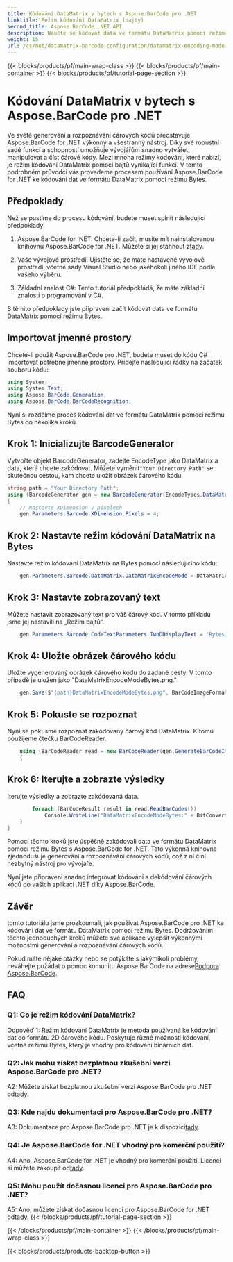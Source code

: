 ```yaml
---
title: Kódování DataMatrix v bytech s Aspose.BarCode pro .NET
linktitle: Režim kódování DataMatrix (bajty)
second_title: Aspose.BarCode .NET API
description: Naučte se kódovat data ve formátu DataMatrix pomocí režimu Bytes s Aspose.BarCode for .NET. Postupujte podle našeho podrobného průvodce pro generování a rozpoznávání čárových kódů.
weight: 15
url: /cs/net/datamatrix-barcode-configuration/datamatrix-encoding-mode-bytes/
---
```


{{< blocks/products/pf/main-wrap-class >}}
{{< blocks/products/pf/main-container >}}
{{< blocks/products/pf/tutorial-page-section >}}

# Kódování DataMatrix v bytech s Aspose.BarCode pro .NET

Ve světě generování a rozpoznávání čárových kódů představuje Aspose.BarCode for .NET výkonný a všestranný nástroj. Díky své robustní sadě funkcí a schopností umožňuje vývojářům snadno vytvářet, manipulovat a číst čárové kódy. Mezi mnoha režimy kódování, které nabízí, je režim kódování DataMatrix pomocí bajtů vynikající funkcí. V tomto podrobném průvodci vás provedeme procesem používání Aspose.BarCode for .NET ke kódování dat ve formátu DataMatrix pomocí režimu Bytes.

## Předpoklady

Než se pustíme do procesu kódování, budete muset splnit následující předpoklady:

1.  Aspose.BarCode for .NET: Chcete-li začít, musíte mít nainstalovanou knihovnu Aspose.BarCode for .NET. Můžete si jej stáhnout z[tady](https://releases.aspose.com/barcode/net/).

2. Vaše vývojové prostředí: Ujistěte se, že máte nastavené vývojové prostředí, včetně sady Visual Studio nebo jakéhokoli jiného IDE podle vašeho výběru.

3. Základní znalost C#: Tento tutoriál předpokládá, že máte základní znalosti o programování v C#.

S těmito předpoklady jste připraveni začít kódovat data ve formátu DataMatrix pomocí režimu Bytes.

## Importovat jmenné prostory

Chcete-li použít Aspose.BarCode pro .NET, budete muset do kódu C# importovat potřebné jmenné prostory. Přidejte následující řádky na začátek souboru kódu:

```csharp
using System;
using System.Text;
using Aspose.BarCode.Generation;
using Aspose.BarCode.BarCodeRecognition;
```

Nyní si rozdělme proces kódování dat ve formátu DataMatrix pomocí režimu Bytes do několika kroků.

## Krok 1: Inicializujte BarcodeGenerator

 Vytvořte objekt BarcodeGenerator, zadejte EncodeType jako DataMatrix a data, která chcete zakódovat. Můžete vyměnit`"Your Directory Path"` se skutečnou cestou, kam chcete uložit obrázek čárového kódu.

```csharp
string path = "Your Directory Path";
using (BarcodeGenerator gen = new BarcodeGenerator(EncodeTypes.DataMatrix, strBld.ToString()))
{
    // Nastavte XDimension v pixelech
    gen.Parameters.Barcode.XDimension.Pixels = 4;
```

## Krok 2: Nastavte režim kódování DataMatrix na Bytes

Nastavte režim kódování DataMatrix na Bytes pomocí následujícího kódu:

```csharp
    gen.Parameters.Barcode.DataMatrix.DataMatrixEncodeMode = DataMatrixEncodeMode.Bytes;
```

## Krok 3: Nastavte zobrazovaný text

Můžete nastavit zobrazovaný text pro váš čárový kód. V tomto příkladu jsme jej nastavili na „Režim bajtů“.

```csharp
    gen.Parameters.Barcode.CodeTextParameters.TwoDDisplayText = "Bytes mode";
```

## Krok 4: Uložte obrázek čárového kódu

Uložte vygenerovaný obrázek čárového kódu do zadané cesty. V tomto případě je uložen jako "DataMatrixEncodeModeBytes.png."

```csharp
    gen.Save($"{path}DataMatrixEncodeModeBytes.png", BarCodeImageFormat.Png);
```

## Krok 5: Pokuste se rozpoznat

Nyní se pokusme rozpoznat zakódovaný čárový kód DataMatrix. K tomu použijeme čtečku BarCodeReader.

```csharp
    using (BarCodeReader read = new BarCodeReader(gen.GenerateBarCodeImage(), DecodeType.DataMatrix))
    {
```

## Krok 6: Iterujte a zobrazte výsledky

Iterujte výsledky a zobrazte zakódovaná data.

```csharp
        foreach (BarCodeResult result in read.ReadBarCodes())
            Console.WriteLine("DataMatrixEncodeModeBytes:" + BitConverter.ToString(result.CodeBytes));
    }
}
```

Pomocí těchto kroků jste úspěšně zakódovali data ve formátu DataMatrix pomocí režimu Bytes s Aspose.BarCode for .NET. Tato výkonná knihovna zjednodušuje generování a rozpoznávání čárových kódů, což z ní činí nezbytný nástroj pro vývojáře.

Nyní jste připraveni snadno integrovat kódování a dekódování čárových kódů do vašich aplikací .NET díky Aspose.BarCode.

## Závěr

tomto tutoriálu jsme prozkoumali, jak používat Aspose.BarCode pro .NET ke kódování dat ve formátu DataMatrix pomocí režimu Bytes. Dodržováním těchto jednoduchých kroků můžete své aplikace vylepšit výkonnými možnostmi generování a rozpoznávání čárových kódů.

 Pokud máte nějaké otázky nebo se potýkáte s jakýmikoli problémy, neváhejte požádat o pomoc komunitu Aspose.BarCode na adrese[Podpora Aspose.BarCode](https://forum.aspose.com/c/barcode/13).

## FAQ

### Q1: Co je režim kódování DataMatrix?

Odpověď 1: Režim kódování DataMatrix je metoda používaná ke kódování dat do formátu 2D čárového kódu. Poskytuje různé možnosti kódování, včetně režimu Bytes, který je vhodný pro kódování binárních dat.

### Q2: Jak mohu získat bezplatnou zkušební verzi Aspose.BarCode pro .NET?

 A2: Můžete získat bezplatnou zkušební verzi Aspose.BarCode pro .NET od[tady](https://releases.aspose.com/).

### Q3: Kde najdu dokumentaci pro Aspose.BarCode pro .NET?

 A3: Dokumentace pro Aspose.BarCode pro .NET je k dispozici[tady](https://reference.aspose.com/barcode/net/).

### Q4: Je Aspose.BarCode for .NET vhodný pro komerční použití?

A4: Ano, Aspose.BarCode for .NET je vhodný pro komerční použití. Licenci si můžete zakoupit od[tady](https://purchase.aspose.com/buy).

### Q5: Mohu použít dočasnou licenci pro Aspose.BarCode pro .NET?

 A5: Ano, můžete získat dočasnou licenci pro Aspose.BarCode for .NET od[tady](https://purchase.aspose.com/temporary-license/).
{{< /blocks/products/pf/tutorial-page-section >}}

{{< /blocks/products/pf/main-container >}}
{{< /blocks/products/pf/main-wrap-class >}}

{{< blocks/products/products-backtop-button >}}
